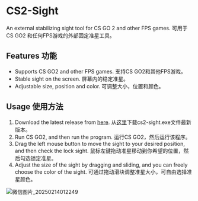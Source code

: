 # CS2-Sight
An external stabilizing sight tool for CS GO 2 and other FPS games.
可用于CS GO2 和任何FPS游戏的外部固定准星工具。

## Features 功能
* Supports CS GO2 and other FPS games. 支持CS GO2和其他FPS游戏。
* Stable sight on the screen. 屏幕内的稳定准星。
* Adjustable size, position and color. 可调整大小，位置和颜色。

## Usage 使用方法
1. Download the latest release from [here](https://github.com/yylbfyl/CS2-Sight/releases). 从[这里](https://github.com/yylbfyl/CS2-Sight/releases)下载cs2-sight.exe文件最新版本。
2. Run CS GO2, and then run the program. 运行CS GO2，然后运行该程序。
3. Drag the left mouse button to move the sight to your desired position, and then check the lock sight. 鼠标左键拖动准星移动到你希望的位置，然后勾选锁定准星。
4. Adjust the size of the sight by dragging and sliding, and you can freely choose the color of the sight. 可通过拖动滑块调整准星大小，可自由选择准星颜色。





![微信图片_20250214012249](https://github.com/user-attachments/assets/d45cda7b-0baf-474a-a351-0878c0b63169)
